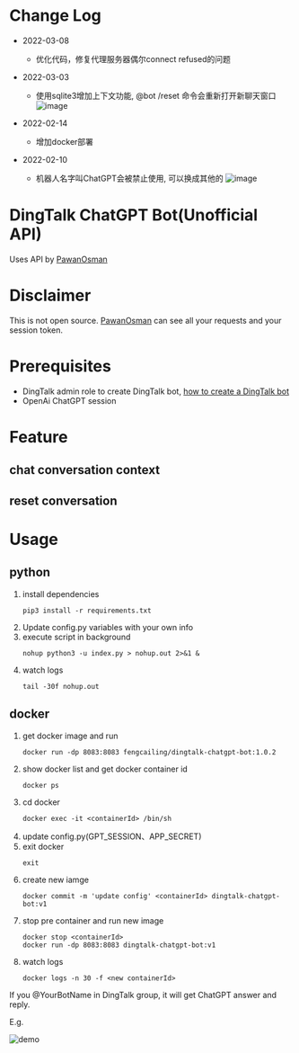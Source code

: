 # Change Log
- 2022-03-08
    - 优化代码，修复代理服务器偶尔connect refused的问题
- 2022-03-03
    - 使用sqlite3增加上下文功能, @bot /reset 命令会重新打开新聊天窗口
        ![image](https://user-images.githubusercontent.com/35559153/222692011-d4ac1d37-cd66-41ef-9d87-9baf423c3edd.png)

- 2022-02-14
    - 增加docker部署
- 2022-02-10
    - 机器人名字叫ChatGPT会被禁止使用, 可以换成其他的
        ![image](https://user-images.githubusercontent.com/35559153/217995508-6916bceb-188f-4bfd-b945-8841616d2ade.png)

# DingTalk ChatGPT Bot(Unofficial API)
Uses API by [PawanOsman](https://github.com/PawanOsman/PyGPT)

# Disclaimer
This is not open source. [PawanOsman](https://github.com/PawanOsman/) can see all your requests and your session token.

# Prerequisites
- DingTalk admin role to create DingTalk bot, [how to create a DingTalk bot](https://xie.infoq.cn/article/3340770024c49b5b1a54597d5)
- OpenAi ChatGPT session
# Feature
## chat conversation context
## reset conversation

# Usage
## python
1. install dependencies
    ```
    pip3 install -r requirements.txt
    ```
2. Update config.py variables with your own info
3. execute script in background
    ```
    nohup python3 -u index.py > nohup.out 2>&1 &
    ```
4. watch logs
    ```
    tail -30f nohup.out
    ```
## docker
1. get docker image and run
    ```
    docker run -dp 8083:8083 fengcailing/dingtalk-chatgpt-bot:1.0.2
    ```
2. show docker list and get docker container id
    ```
    docker ps
    ```
3. cd docker
    ```
    docker exec -it <containerId> /bin/sh
    ```
4. update config.py(GPT_SESSION、APP_SECRET)
5. exit docker
    ```
    exit
    ```
6. create new iamge
    ```
    docker commit -m 'update config' <containerId> dingtalk-chatgpt-bot:v1
    ```
7. stop pre container and run new image
    ```
    docker stop <containerId>
    docker run -dp 8083:8083 dingtalk-chatgpt-bot:v1
    ```
8. watch logs
    ```
    docker logs -n 30 -f <new containerId>
    ```

If you @YourBotName in DingTalk group, it will get ChatGPT answer and reply.

   E.g. 

   ![demo](https://user-images.githubusercontent.com/35559153/216219243-4df07e62-090a-470d-af99-e64a0c8a36a4.png)

